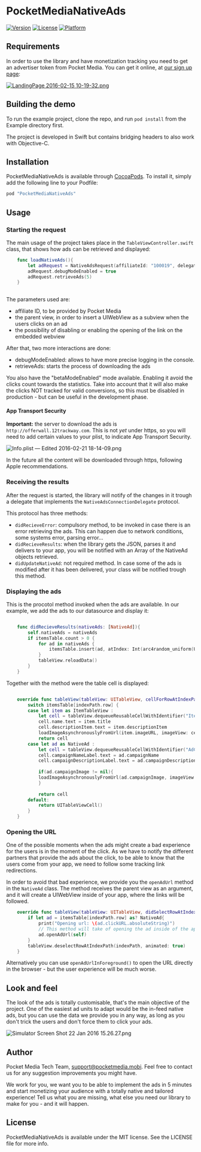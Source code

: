 # PocketMediaNativeAds

[![Version](https://img.shields.io/cocoapods/v/PocketMediaNativeAds.svg?style=flat)](http://cocoapods.org/pods/PocketMediaNativeAds)
[![License](https://img.shields.io/cocoapods/l/PocketMediaNativeAds.svg?style=flat)](http://cocoapods.org/pods/PocketMediaNativeAds)
[![Platform](https://img.shields.io/cocoapods/p/PocketMediaNativeAds.svg?style=flat)](http://cocoapods.org/pods/PocketMediaNativeAds)

## Requirements

In order to use the library and have monetization tracking you need to get an advertiser token from Pocket Media. You can get it online, at [our sign up page](http://nativeads.pocketmedia.mobi/signup.html):

[![LandingPage 2016-02-15 10-19-32.png](https://bitbucket.org/repo/46g5gL/images/3248517185-LandingPage%202016-02-15%2010-19-32.png)](http://nativeads.pocketmedia.mobi/signup.html)


## Building the demo

To run the example project, clone the repo, and run `pod install` from the Example directory first.

The project is developed in Swift but contains bridging headers to also work with Objective-C.


## Installation

PocketMediaNativeAds is available through [CocoaPods](http://cocoapods.org). To install
it, simply add the following line to your Podfile:

```ruby
pod "PocketMediaNativeAds"
```

## Usage

### Starting the request
The main usage of the project takes place in the ```TableViewController.swift``` class, that shows how ads can be retrieved and displayed:

```swift
    func loadNativeAds(){
        let adRequest = NativeAdsRequest(affiliateId: "100019", delegate: self, parentView: self.view, followRedirectsInBackground: true)
        adRequest.debugModeEnabled = true
        adRequest.retrieveAds(5)
    }
 
```

The parameters used are:

- affiliate ID, to be provided by Pocket Media
- the parent view, in order to insert a UIWebView as a subview when the users clicks on an ad
- the possibility of disabling or enabling the opening of the link on the embedded webview

After that, two more interactions are done:
- debugModeEnabled: allows to have more precise logging in the console. 
- retrieveAds: starts the process of downloading the ads

You also have the "betaModeEnabled" mode available. Enabling it avoid the clicks count towards the statistics. Take into account that it will also make the clicks NOT tracked for valid conversions, so this must be disabled in production - but can be useful in the development phase. 


#### App Transport Security

**Important:** the server to download the ads is ```http://offerwall.12trackway.com```. This is not *yet* under https, so you will need to add certain values to your plist, to indicate App Transport Security. 

![Info.plist — Edited 2016-02-21 18-14-09.png](https://bitbucket.org/repo/46g5gL/images/2846838342-Info.plist%20%E2%80%94%20Edited%202016-02-21%2018-14-09.png)

In the future all the content will be downloaded through https, following Apple recommendations.


### Receiving the results
After the request is started, the library will notify of the changes in it trough a delegate that implements the ```NativeAdsConnectionDelegate``` protocol.

This protocol has three methods:

- ```didRecieveError```: compulsory method, to be invoked in case there is an error retrieving the ads. This can happen due to network conditions, some systems error, parsing error...
- ```didRecieveResults```: when the library gets the JSON, parses it and delivers to your app, you will be notified with an Array of the NativeAd objects retrieved.
- ```didUpdateNativeAd```: not required method. In case some of the ads is modified after it has been delivered, your class will be notified trough this method.

### Displaying the ads

This is the procotol method invoked when the ads are available. In our example, we add the ads to our datasource and display it:

```swift

    func didRecieveResults(nativeAds: [NativeAd]){
        self.nativeAds = nativeAds
        if itemsTable.count > 0 {
            for ad in nativeAds {
                itemsTable.insert(ad, atIndex: Int(arc4random_uniform(UInt32(itemsTable.count))))
            }
            tableView.reloadData()
        }
    }
```

Together with the method were the table cell is displayed:

```swift

    override func tableView(tableView: UITableView, cellForRowAtIndexPath indexPath: NSIndexPath) -> UITableViewCell {
        switch itemsTable[indexPath.row] {
        case let item as ItemTableView :
            let cell = tableView.dequeueReusableCellWithIdentifier("ItemCell", forIndexPath:indexPath) as! ItemCell
            cell.name.text = item.title
            cell.descriptionItem.text = item.descriptionItem
            loadImageAsynchronouslyFromUrl(item.imageURL, imageView: cell.artworkImageView)
            return cell
        case let ad as NativeAd :
            let cell = tableView.dequeueReusableCellWithIdentifier("AdCell", forIndexPath:indexPath) as! AdCell
            cell.campaignNameLabel.text = ad.campaignName
            cell.campaignDescriptionLabel.text = ad.campaignDescription
            
            if(ad.campaignImage != nil){
            loadImageAsynchronouslyFromUrl(ad.campaignImage, imageView: cell.campaignImageView)
            }
            
            return cell
        default:
            return UITableViewCell()
        }
    }
```

### Opening the URL

One of the possible moments when the ads might create a bad experience for the users is in the moment of the click. As we have to notify the different partners that provide the ads about the click, to be able to know that the users come from your app, we need to follow some tracking link redirections. 

In order to avoid that bad experience, we provide you the ```openAdUrl``` method in the ```NativeAd``` class. The method receives the parent view as an argument, and it will create a UIWebView inside of your app, where the links will be followed.

```swift
    override func tableView(tableView: UITableView, didSelectRowAtIndexPath indexPath: NSIndexPath) {
        if let ad = itemsTable[indexPath.row] as? NativeAd{
            print("Opening url: \(ad.clickURL.absoluteString)")
            // This method will take of opening the ad inside of the app, until we have an iTunes url
            ad.openAdUrl(self)
        }
        tableView.deselectRowAtIndexPath(indexPath, animated: true)
    }
```

Alternatively you can use ```openAdUrlInForeground()``` to open the URL directly in the browser - but the user experience will be much worse.


## Look and feel

The look of the ads is totally customisable, that's the main objective of the project. One of the easiest ad units to adapt would be the in-feed native ads, but you can use the data we provide you in any way, as long as you don't trick the users and don't force them to click your ads.

![Simulator Screen Shot 22 Jan 2016 15.26.27.png](https://bitbucket.org/repo/46g5gL/images/3807516826-Simulator%20Screen%20Shot%2022%20Jan%202016%2015.26.27.png)

## Author

Pocket Media Tech Team, [support@pocketmedia.mobi](mailto:support@pocketmedia.mobi). Feel free to contact us for any suggestion improvements you might have. 

We work for you, we want you to be able to implement the ads in 5 minutes and start monetizing your audience with a totally native and tailored experience! Tell us what you are missing, what else you need our library to make for you - and it will happen.

## License

PocketMediaNativeAds is available under the MIT license. See the LICENSE file for more info.